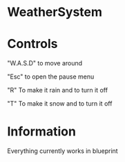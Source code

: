 # WeatherSystem
 
# Controls

"W.A.S.D" to move around

"Esc" to open the pause menu

"R" To make it rain and to turn it off

"T" To make it snow and to turn it off

# Information
Everything currently works in blueprint
